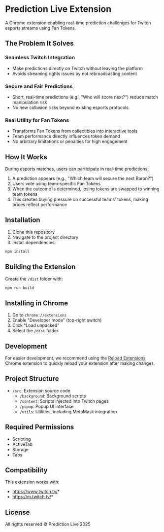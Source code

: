 # Prediction Live Extension

A Chrome extension enabling real-time prediction challenges for Twitch esports streams using Fan Tokens.

## The Problem It Solves

### Seamless Twitch Integration
- Make predictions directly on Twitch without leaving the platform
- Avoids streaming rights issues by not rebroadcasting content

### Secure and Fair Predictions
- Short, real-time predictions (e.g., "Who will score next?") reduce match manipulation risk
- No new collusion risks beyond existing esports protocols

### Real Utility for Fan Tokens
- Transforms Fan Tokens from collectibles into interactive tools
- Team performance directly influences token demand
- No arbitrary limitations or penalties for high engagement

## How It Works

During esports matches, users can participate in real-time predictions:

1. A prediction appears (e.g., "Which team will secure the next Baron?")
2. Users vote using team-specific Fan Tokens
3. When the outcome is determined, losing tokens are swapped to winning team tokens
4. This creates buying pressure on successful teams' tokens, making prices reflect performance

## Installation

1. Clone this repository
2. Navigate to the project directory
3. Install dependencies:

```bash
npm install
```

## Building the Extension

Create the `/dist` folder with:

```bash
npm run build
```

## Installing in Chrome

1. Go to `chrome://extensions`
2. Enable "Developer mode" (top-right switch)
3. Click "Load unpacked"
4. Select the `/dist` folder

## Development

For easier development, we recommend using the [Reload Extensions](https://chromewebstore.google.com/detail/extensions-reloader/fimgfedafeadlieiabdeeaodndnlbhid) Chrome extension to quickly reload your extension after making changes.

## Project Structure

- `/src`: Extension source code
  - `/background`: Background scripts
  - `/content`: Scripts injected into Twitch pages
  - `/popup`: Popup UI interface
  - `/utils`: Utilities, including MetaMask integration

## Required Permissions

- Scripting
- ActiveTab
- Storage
- Tabs

## Compatibility

This extension works with:
- https://www.twitch.tv/*
- https://m.twitch.tv/*

## License

All rights reserved © Prediction Live 2025